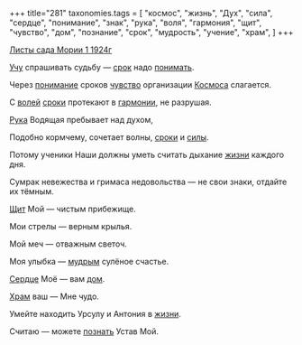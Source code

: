 +++
title="281"
taxonomies.tags = [
 "космос",
 "жизнь",
 "Дух",
 "сила",
 "сердце",
 "понимание",
 "знак",
 "рука",
 "воля",
 "гармония",
 "щит",
 "чувство",
 "дом",
 "познание",
 "срок",
 "мудрость",
 "учение",
 "храм",
]
+++

[Листы сада Мории 1 1924г](/agni/1924)

[Учу](/tags/учение) спрашивать судьбу — [срок](/tags/срок) надо [понимать](/tags/[понимание](/tags/понимание)).   

Через [понимание](/tags/понимание) сроков [чувство](/tags/чувство) организации [Космоса](/tags/космос) слагается.   

С [волей](/tags/воля) [сроки](/tags/срок) протекают в [гармонии](/tags/гармония), не разрушая.   

[Рука](/tags/рука) Водящая пребывает над духом,   

Подобно кормчему, сочетает волны, [сроки](/tags/срок) и [силы](/tags/сила).   

Потому ученики Наши должны уметь считать дыхание [жизни](/tags/жизнь) каждого дня.   

Сумрак невежества и гримаса недовольства — не свои знаки, отдайте их тёмным.   

[Щит](/tags/щит) Мой — чистым прибежище.   

Мои стрелы — верным крылья.   

Мой меч — отважным светоч.   

Моя улыбка — [мудрым](/tags/мудрость) сулёное счастье.   

[Сердце](/tags/сердце) Моё — вам [дом](/tags/дом).   

[Храм](/tags/храм) ваш — Мне чудо.   

Умейте находить Урсулу и Антония в [жизни](/tags/жизнь).   

Считаю — можете [познать](/tags/познание) Устав Мой.   

